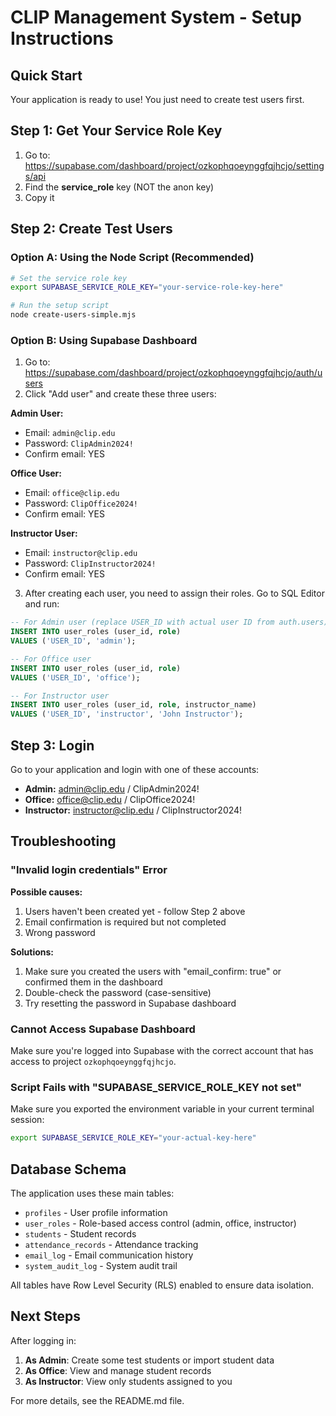 # CLIP Management System - Setup Instructions

## Quick Start

Your application is ready to use! You just need to create test users first.

## Step 1: Get Your Service Role Key

1. Go to: https://supabase.com/dashboard/project/ozkophqoeynggfqjhcjo/settings/api
2. Find the **service_role** key (NOT the anon key)
3. Copy it

## Step 2: Create Test Users

### Option A: Using the Node Script (Recommended)

```bash
# Set the service role key
export SUPABASE_SERVICE_ROLE_KEY="your-service-role-key-here"

# Run the setup script
node create-users-simple.mjs
```

### Option B: Using Supabase Dashboard

1. Go to: https://supabase.com/dashboard/project/ozkophqoeynggfqjhcjo/auth/users
2. Click "Add user" and create these three users:

**Admin User:**
- Email: `admin@clip.edu`
- Password: `ClipAdmin2024!`
- Confirm email: YES

**Office User:**
- Email: `office@clip.edu`
- Password: `ClipOffice2024!`
- Confirm email: YES

**Instructor User:**
- Email: `instructor@clip.edu`
- Password: `ClipInstructor2024!`
- Confirm email: YES

3. After creating each user, you need to assign their roles. Go to SQL Editor and run:

```sql
-- For Admin user (replace USER_ID with actual user ID from auth.users)
INSERT INTO user_roles (user_id, role)
VALUES ('USER_ID', 'admin');

-- For Office user
INSERT INTO user_roles (user_id, role)
VALUES ('USER_ID', 'office');

-- For Instructor user
INSERT INTO user_roles (user_id, role, instructor_name)
VALUES ('USER_ID', 'instructor', 'John Instructor');
```

## Step 3: Login

Go to your application and login with one of these accounts:

- **Admin:** admin@clip.edu / ClipAdmin2024!
- **Office:** office@clip.edu / ClipOffice2024!
- **Instructor:** instructor@clip.edu / ClipInstructor2024!

## Troubleshooting

### "Invalid login credentials" Error

**Possible causes:**
1. Users haven't been created yet - follow Step 2 above
2. Email confirmation is required but not completed
3. Wrong password

**Solutions:**
1. Make sure you created the users with "email_confirm: true" or confirmed them in the dashboard
2. Double-check the password (case-sensitive)
3. Try resetting the password in Supabase dashboard

### Cannot Access Supabase Dashboard

Make sure you're logged into Supabase with the correct account that has access to project `ozkophqoeynggfqjhcjo`.

### Script Fails with "SUPABASE_SERVICE_ROLE_KEY not set"

Make sure you exported the environment variable in your current terminal session:

```bash
export SUPABASE_SERVICE_ROLE_KEY="your-actual-key-here"
```

## Database Schema

The application uses these main tables:
- `profiles` - User profile information
- `user_roles` - Role-based access control (admin, office, instructor)
- `students` - Student records
- `attendance_records` - Attendance tracking
- `email_log` - Email communication history
- `system_audit_log` - System audit trail

All tables have Row Level Security (RLS) enabled to ensure data isolation.

## Next Steps

After logging in:
1. **As Admin**: Create some test students or import student data
2. **As Office**: View and manage student records
3. **As Instructor**: View only students assigned to you

For more details, see the README.md file.
